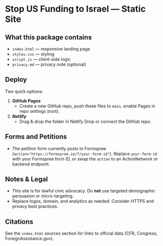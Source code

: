 # Stop US Funding to Israel — Static Site

## What this package contains
- `index.html` — responsive landing page
- `styles.css` — styling
- `script.js` — client-side logic
- `privacy.md` — privacy note (optional)

## Deploy
Two quick options:
1. **GitHub Pages**
   - Create a new GitHub repo, push these files to `main`, enable Pages in repo settings (root).
2. **Netlify**
   - Drag & drop the folder in Netlify Drop or connect the GitHub repo.

## Forms and Petitions
- The petition form currently posts to Formspree (`action="https://formspree.io/f/your-form-id"`). Replace `your-form-id` with your Formspree form ID, or swap the `action` to an ActionNetwork or backend endpoint.

## Notes & Legal
- This site is for lawful civic advocacy. Do **not** use targeted demographic persuasion or micro-targeting.
- Replace logos, domain, and analytics as needed. Consider HTTPS and privacy best practices.

## Citations
See the `index.html` sources section for links to official data (CFR, Congress, ForeignAssistance.gov).
